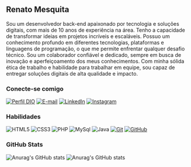 ## Renato Mesquita 
Sou um desenvolvedor back-end apaixonado por tecnologia e soluções digitais, com mais de 10 anos de experiência na área. Tenho a capacidade de transformar ideias em projetos incríveis e escaláveis. Possuo um conhecimento profundo em diferentes tecnologias, plataformas e linguagens de programação, o que me permite enfrentar qualquer desafio técnico. Sou um colaborador confiável e dedicado, sempre em busca de inovação e aperfeiçoamento dos meus conhecimentos. Com minha sólida ética de trabalho e habilidade para trabalhar em equipe, sou capaz de entregar soluções digitais de alta qualidade e impacto.



### Conecte-se comigo
[![Perfil DIO](https://img.shields.io/badge/-Meu%20Perfil%20na%20DIO-000000?style=for-the-badge&logoColor=30A3DC)](https://web.dio.me/users/renatomesquita?tab=achievements)
[![E-mail](https://img.shields.io/badge/-Email-000?style=for-the-badge&logo=gmail&logoColor=E94D5F)](mailto:contato@renatomesquita.dev)
[![LinkedIn](https://img.shields.io/badge/-LinkedIn-000?style=for-the-badge&logo=linkedin&logoColor=30A3DC)](https://www.linkedin.com/in/srmesquita/)
[![Instagram](https://img.shields.io/badge/-Instagram-000?style=for-the-badge&logo=instagram&logoColor=E94D5F)](https://www.instagram.com/srmesquita22)

### Habilidades
![HTML5](https://img.shields.io/badge/HTML-000?style=for-the-badge&logo=html5)
![CSS3](https://img.shields.io/badge/CSS3-000?style=for-the-badge&logo=css3&logoColor=264CE4)
![PHP](https://img.shields.io/badge/PHP-000?style=for-the-badge&logo=php)
![MySql](https://img.shields.io/badge/MySql-000?style=for-the-badge&logo=mysql)
![Java](https://img.shields.io/badge/Java-000?style=for-the-badge&logo=java)
[![Git](https://img.shields.io/badge/Git-000?style=for-the-badge&logo=git)](https://git-scm.com/doc) 
[![GitHub](https://img.shields.io/badge/GitHub-000?style=for-the-badge&logo=github)](https://docs.github.com/)

### GitHub Stats
![Anurag's GitHub stats](https://github-readme-stats.vercel.app/api?username=srmesquita22&bg_color=000&show_icons=true&icon_color=30A3DC&theme=gothan) 
![Anurag's GitHub stats](https://github-readme-stats.vercel.app/api/top-langs/?username=srmesquita22&layout=compact&theme=gothan&bg_color=000)
